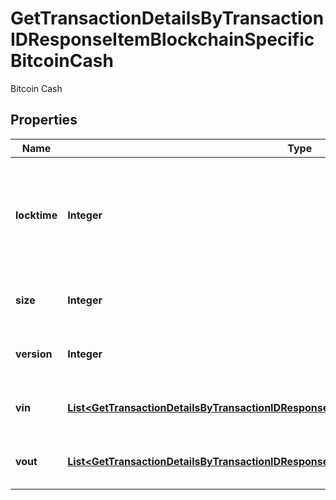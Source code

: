 

# GetTransactionDetailsByTransactionIDResponseItemBlockchainSpecificBitcoinCash

Bitcoin Cash

## Properties

Name | Type | Description | Notes
------------ | ------------- | ------------- | -------------
**locktime** | **Integer** | Represents the time at which a particular transaction can be added to the blockchain. | 
**size** | **Integer** | Represents the total size of this transaction. | 
**version** | **Integer** | Represents transaction version number. | 
**vin** | [**List&lt;GetTransactionDetailsByTransactionIDResponseItemBlockchainSpecificBitcoinCashVin&gt;**](GetTransactionDetailsByTransactionIDResponseItemBlockchainSpecificBitcoinCashVin.md) | Represents the transaction inputs. | 
**vout** | [**List&lt;GetTransactionDetailsByTransactionIDResponseItemBlockchainSpecificBitcoinCashVout&gt;**](GetTransactionDetailsByTransactionIDResponseItemBlockchainSpecificBitcoinCashVout.md) | Represents the transaction outputs. | 



